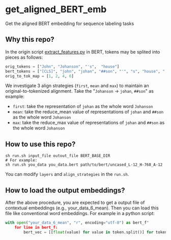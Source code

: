 # get_aligned_BERT_emb
Get the aligned BERT embedding for sequence labeling tasks 

## Why this repo?

In the origin script [extract_features.py](https://github.com/google-research/bert/blob/master/extract_features.py) in BERT, tokens may be splited into pieces as follows:

```python
orig_tokens = ["John", "Johanson", "'s",  "house"]
bert_tokens = ["[CLS]", "john", "johan", "##son", "'", "s", "house", "[SEP]"]
orig_to_tok_map = [1, 2, 4, 6]
```
We investigate 3 align strategies (`first`, `mean` and `max`) to maintain an original-to-tokenized alignment. Take the "`Johanson` -> `johan`, `##son`" as example:

+ `first`: take the representation of `johan` as the whole word `Johanson`
+ `mean`: take the reduce_mean value of representations of `johan` and `##son` as the whole word `Johanson`
+ `max`: take the reduce_max value of representations of `johan` and `##son` as the whole word `Johanson`


## How to use this repo?

```shell
sh run.sh input_file outout_file BERT_BASE_DIR
# For example:
sh run.sh you_data you_data.bert path/to/bert/uncased_L-12_H-768_A-12 
```
You can modify `layers` and `align_strategies` in the `run.sh`.


## How to load the output embeddings?

After the above procedure, you are expected to get a output file of contextual embeddings (e.g., your_data_6_mean). Then you can load this file like conventional word embeddings. For example in a python script:
```python
with open("your_data_6_mean", "r", encoding="utf-8") as bert_f"
    for line in bert_f:
        bert_vec = [[float(value) for value in token.split()] for token in line.strip().split("|||")] 
```


